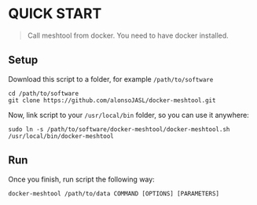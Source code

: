 # QUICK START 
> Call meshtool from docker. You need to have docker installed. 

## Setup 
Download this script to a folder, for example `/path/to/software`
```shell 
cd /path/to/software 
git clone https://github.com/alonsoJASL/docker-meshtool.git 
```
Now, link script to your `/usr/local/bin` folder, so you can use it 
anywhere: 
```shell
sudo ln -s /path/to/software/docker-meshtool/docker-meshtool.sh /usr/local/bin/docker-meshtool 
```

## Run 
Once you finish, run script the following way: 
``` shell
docker-meshtool /path/to/data COMMAND [OPTIONS] [PARAMETERS]
```

